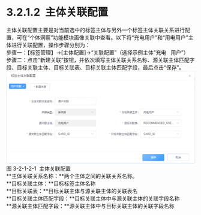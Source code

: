 # 3.2.1.2  主体关联配置

主体关联配置主要是对当前选中的标签主体与另外一个标签主体关联关系进行配置，可在“个体洞察”功能模块画像关联中查看。以下将“充电用户”和“用电用户”主体进行关联配置，操作步骤分别为：<br />步骤一：【标签管理】→[主体配置]→“关联配置”（选择示例主体“充电   用户”）<br />步骤二：点击“新建关联”按钮，并依次填写主体关联关系名称、源关联主体匹配字段、目标关联主体、目标关联表、目标关联主体匹配字段，最后点击“保存”。<br />![](<../../assets/images/(72).png#height=202&width=411>)<br />图 3-2-1-2-1  主体关联配置<br />**主体关联关系名称：**两个主体之间的关联关系名称。<br />**目标关联主体：**目标标签主体名称<br />**目标关联表：**目标关联主体与源关联主体的关联表名<br />**目标关联主体匹配字段：**目标关联主体中与源关联主体的关联字段名称<br />**源关联主体匹配字段：**源关联主体中与目标关联主体的关联字段名称
<a name="GM3aX"></a>
